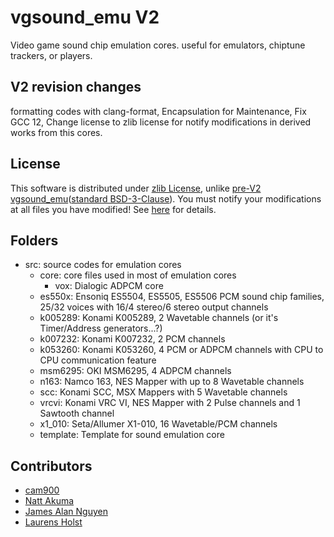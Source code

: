 # vgsound_emu V2

Video game sound chip emulation cores. useful for emulators, chiptune trackers, or players.

## V2 revision changes

formatting codes with clang-format, Encapsulation for Maintenance, Fix GCC 12, Change license to zlib license for notify modifications in derived works from this cores.

## License

This software is distributed under [zlib License](https://spdx.org/licenses/Zlib.html), unlike [pre-V2 vgsound_emu](https://github.com/cam900/vgsound_emu/tree/vgsound_emu_v1)([standard BSD-3-Clause](https://github.com/cam900/vgsound_emu/blob/vgsound_emu_v1/LICENSE)).
You must notify your modifications at all files you have modified!
See [here](https://github.com/cam900/vgsound_emu/blob/main/LICENSE) for details.

## Folders

- src: source codes for emulation cores
  - core: core files used in most of emulation cores
    - vox: Dialogic ADPCM core
  - es550x: Ensoniq ES5504, ES5505, ES5506 PCM sound chip families, 25/32 voices with 16/4 stereo/6 stereo output channels
  - k005289: Konami K005289, 2 Wavetable channels (or it's Timer/Address generators...?)
  - k007232: Konami K007232, 2 PCM channels
  - k053260: Konami K053260, 4 PCM or ADPCM channels with CPU to CPU communication feature
  - msm6295: OKI MSM6295, 4 ADPCM channels
  - n163: Namco 163, NES Mapper with up to 8 Wavetable channels
  - scc: Konami SCC, MSX Mappers with 5 Wavetable channels
  - vrcvi: Konami VRC VI, NES Mapper with 2 Pulse channels and 1 Sawtooth channel
  - x1_010: Seta/Allumer X1-010, 16 Wavetable/PCM channels
  - template: Template for sound emulation core

## Contributors

- [cam900](https://github.com/cam900)
- [Natt Akuma](https://github.com/akumanatt)
- [James Alan Nguyen](https://github.com/djtuBIG-MaliceX)
- [Laurens Holst](https://github.com/Grauw)
